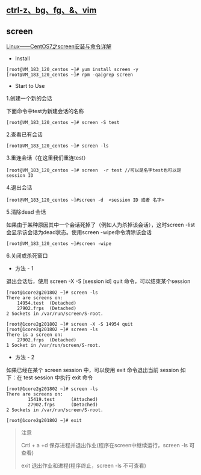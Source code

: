 
#

## [ctrl-z、bg、fg、&、vim](https://blog.csdn.net/yimingsilence/article/details/72724292)

## screen

[Linux——CentOS7之screen安装与命令详解](https://www.imooc.com/article/17788?block_id=tuijian_wz)

* Install

```
[root@VM_183_120_centos ~]# yum install screen -y 
[root@VM_183_120_centos ~]# rpm -qa|grep screen
```

* Start to Use

1.创建一个新的会话

下面命令中test为新建会话的名称

```
[root@VM_183_120_centos ~]# screen -S test
```

2.查看已有会话

```
[root@VM_183_120_centos ~]# screen -ls
```

3.重连会话（在这里我们重连test）

```
[root@VM_183_120_centos ~]# screen  -r test //可以是名字test也可以是session ID
```

4.退出会话

```
[root@VM_183_120_centos ~]#screen -d  <session ID 或者 名字>
```

5.清除dead 会话

如果由于某种原因其中一个会话死掉了（例如人为杀掉该会话），这时screen -list会显示该会话为dead状态。使用screen -wipe命令清除该会话

```
[root@VM_183_120_centos ~]#screen -wipe
```

6.关闭或杀死窗口

* 方法 - 1

退出会话后，使用 screen -X -S [session id] quit 命令，可以结束某个session

```
[root@1core2g201802 ~]# screen -ls
There are screens on:
	14954.test	(Detached)
	27902.frps	(Detached)
2 Sockets in /var/run/screen/S-root.

[root@1core2g201802 ~]# screen -X -S 14954 quit
[root@1core2g201802 ~]# screen -ls
There is a screen on:
	27902.frps	(Detached)
1 Socket in /var/run/screen/S-root.
```

* 方法 - 2

如果已经在某个 screen session 中，可以使用 exit 命令退出当前 session
如下：在 test session 中执行 exit 命令

```
[root@1core2g201802 ~]# screen -ls
There are screens on:
        15419.test      (Attached)
        27902.frps      (Detached)
2 Sockets in /var/run/screen/S-root.

[root@1core2g201802 ~]# exit
```

> 注意
>
> Crtl + a +d     保存进程并退出作业(程序在screen中继续运行，screen -ls 可查看)
>
> exit            退出作业和进程(程序终止，screen -ls 不可查看)